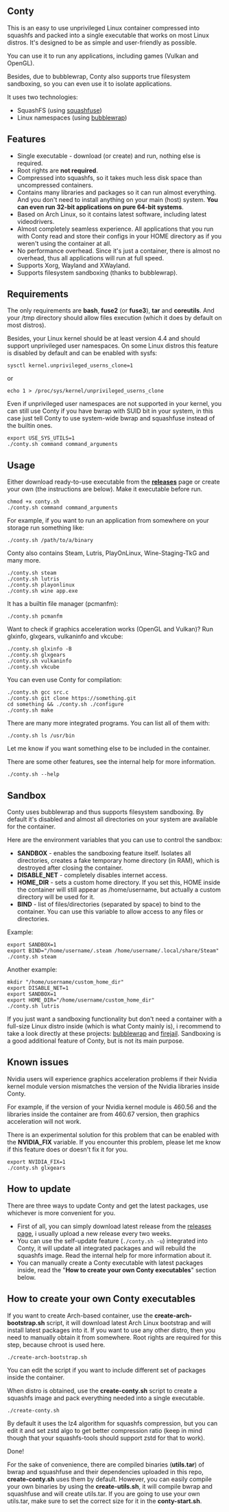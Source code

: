 ## Conty

This is an easy to use unprivileged Linux container compressed into squashfs and packed 
into a single executable that works on most Linux distros. It's designed to be as simple and user-friendly as possible.

You can use it to run any applications, including games (Vulkan and OpenGL).

Besides, due to bubblewrap, Conty also supports true filesystem sandboxing, so you can even use it to isolate applications.

It uses two technologies:
* SquashFS (using [squashfuse](https://github.com/vasi/squashfuse))
* Linux namespaces (using [bubblewrap](https://github.com/containers/bubblewrap))

## Features

* Single executable - download (or create) and run, nothing else is required.
* Root rights are **not required**.
* Compressed into squashfs, so it takes much less disk space than
uncompressed containers.
* Contains many libraries and packages so it can run almost everything. And you don't
need to install anything on your main (host) system. **You can even run 32-bit applications
on pure 64-bit systems**.
* Based on Arch Linux, so it contains latest software, including latest
videodrivers.
* Almost completely seamless experience. All applications that you run
with Conty read and store their configs in your HOME directory as if you weren't
using the container at all.
* No performance overhead. Since it's just a container, there is almost no overhead, thus all applications will run at full speed.
* Supports Xorg, Wayland and XWayland.
* Supports filesystem sandboxing (thanks to bubblewrap).

## Requirements

The only requirements are **bash**, **fuse2** (or **fuse3**), **tar** and **coreutils**. And your /tmp directory
should allow files execution (which it does by default on most distros).

Besides, your Linux kernel should be at least version 4.4 and should support unprivileged user namespaces. On some 
Linux distros this feature is disabled by default and can be enabled with sysfs:

```
sysctl kernel.unprivileged_userns_clone=1
```
or
```
echo 1 > /proc/sys/kernel/unprivileged_userns_clone
```

Even if unprivileged user namespaces are not supported in your kernel, you can still use Conty if you have bwrap with SUID bit in your system, in this case just tell Conty to use system-wide bwrap and squashfuse instead of the builtin ones.

```
export USE_SYS_UTILS=1
./conty.sh command command_arguments
```

## Usage

Either download ready-to-use executable from the [**releases**](https://github.com/Kron4ek/Conty/releases) page or create your
own (the instructions are below). Make it executable before run.

```
chmod +x conty.sh
./conty.sh command command_arguments
```

For example, if you want to run an application from somewhere on your storage run something like:

```
./conty.sh /path/to/a/binary
```

Conty also contains Steam, Lutris, PlayOnLinux, Wine-Staging-TkG and many more.

```
./conty.sh steam
./conty.sh lutris
./conty.sh playonlinux
./conty.sh wine app.exe
```

It has a builtin file manager (pcmanfm):

```
./conty.sh pcmanfm
```

Want to check if graphics acceleration works (OpenGL and Vulkan)? Run glxinfo, glxgears, vulkaninfo and vkcube:

```
./conty.sh glxinfo -B
./conty.sh glxgears
./conty.sh vulkaninfo
./conty.sh vkcube
```

You can even use Conty for compilation:

```
./conty.sh gcc src.c
./conty.sh git clone https://something.git
cd something && ./conty.sh ./configure
./conty.sh make
```

There are many more integrated programs. You can list all of them with:

```
./conty.sh ls /usr/bin
```

Let me know if you want something else to be included in the container.

There are some other features, see the internal help for more information.

```
./conty.sh --help
```

## Sandbox


Conty uses bubblewrap and thus supports filesystem sandboxing. By default
it's disabled and almost all directories on your system are available for the container. 

Here are the environment variables that you can use to control the sandbox:
* **SANDBOX** - enables the sandboxing feature itself. Isolates all directories, creates a fake temporary home directory (in RAM), which is destroyed after closing the container.
* **DISABLE_NET** - completely disables internet access.
* **HOME_DIR** - sets a custom home directory. If you set this, HOME inside the container will still appear as /home/username, but actually a custom directory will be used for it.
* **BIND** - list of files/directories (separated by space) to bind to the container. You can use this variable to allow access to any files or directories.

Example:

```
export SANDBOX=1
export BIND="/home/username/.steam /home/username/.local/share/Steam"
./conty.sh steam
```
Another example:
```
mkdir "/home/username/custom_home_dir"
export DISABLE_NET=1
export SANDBOX=1
export HOME_DIR="/home/username/custom_home_dir"
./conty.sh lutris
```

If you just want a sandboxing functionality but don't need a container with a full-size Linux distro inside (which is what Conty mainly is), i recommend to take a look directly at these projects: [bubblewrap](https://github.com/containers/bubblewrap) and [firejail](https://github.com/netblue30/firejail). Sandboxing is a good additional feature of Conty, but is not its main purpose.

## Known issues

Nvidia users will experience graphics acceleration problems if their Nvidia kernel module version mismatches the version of the Nvidia libraries inside Conty. 

For example, if the version of your Nvidia kernel module is 460.56 and the libraries inside the container are from 460.67 version, then graphics acceleration will not work.

There is an experimental solution for this problem that can be enabled with the **NVIDIA_FIX** variable. If you encounter this problem, please let me know if this feature does or doesn't fix it for you.

```
export NVIDIA_FIX=1
./conty.sh glxgears
```

## How to update

There are three ways to update Conty and get the latest packages, use whichever is more convenient for you.

* First of all, you can simply download latest release from the [releases page](https://github.com/Kron4ek/Conty/releases), i usually upload a new release every two weeks.
* You can use the self-update feature (`./conty.sh -u`) integrated into Conty, it will update all integrated packages and will rebuild the squashfs image. Read the internal help for more information about it.
* You can manually create a Conty executable with latest packages inside, read the "**How to create your own Conty executables**" section below.

## How to create your own Conty executables

If you want to create Arch-based container, use the **create-arch-bootstrap.sh** script, it will download latest Arch Linux bootstrap and will install latest packages into it. If you want to use any other distro, then you need to manually obtain it from somewhere. Root rights are required for this step, because chroot is used here.
```
./create-arch-bootstrap.sh
```
You can edit the script if you want to include different set of packages inside
the container.

When distro is obtained, use the **create-conty.sh** script to create a squashfs image and pack everything needed into a single executable.
```
./create-conty.sh
```
By default it uses the lz4 algorithm for squashfs compression, but you can edit it and set zstd algo to get better compression ratio (keep in mind though that your squashfs-tools should support zstd for that to work).

Done!

For the sake of convenience, there are compiled binaries (**utils.tar**) of bwrap and squashfuse and their dependencies uploaded in this repo, **create-conty.sh** uses them by default. However, you can easily compile your own binaries by using the **create-utils.sh**, it will compile bwrap and squashfuse and will create utils.tar. If you are going to use your own utils.tar, make sure to set the correct size for it in the **conty-start.sh**.
